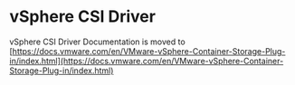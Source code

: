 # vSphere CSI Driver

vSphere CSI Driver Documentation is moved to [https://docs.vmware.com/en/VMware-vSphere-Container-Storage-Plug-in/index.html](https://docs.vmware.com/en/VMware-vSphere-Container-Storage-Plug-in/index.html)
